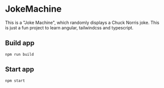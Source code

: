 # JokeMachine
This is a "Joke Machine", which randomly displays a Chuck Norris joke. This is just a fun project to learn angular, tailwindcss and typescript.


## Build app
 `npm run build`

## Start app

`npm start`
